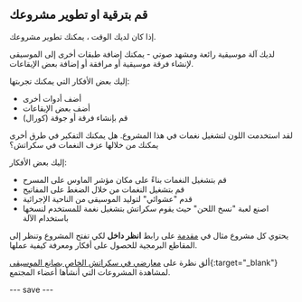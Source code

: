 ## قم بترقية او تطوير مشروعك

إذا كان لديك الوقت ، يمكنك تطوير مشروعك.

لديك آلة موسيقية رائعة ومشهد صوتي - يمكنك إضافة طبقات أخرى إلى الموسيقى لإنشاء فرقة موسيقية أو مرافقة أو إضافة بعض الإيقاعات.

إليك بعض الأفكار التي يمكنك تجربتها:
- أضف أدوات أخرى
- أضف بعض الإيقاعات
- قم بإنشاء فرقة أو جوقة (كورال)

لقد استخدمت اللون لتشغيل نغمات في هذا المشروع. هل يمكنك التفكير في طرق أخرى يمكنك من خلالها عزف النغمات في سكراتش؟

إليك بعض الأفكار:
- قم بتشغيل النغمات بناءً على مكان مؤشر الماوس على المسرح
- قم بتشغيل النغمات من خلال الضغط على المفاتيح
- قدم "عشوائي" لتوليد الموسيقى من الناحية الإجرائية
- اصنع لعبة "نسخ اللحن" حيث يقوم سكراتش بتشغيل نغمة للمستخدم لنسخها باستخدام الآلة

يحتوي كل مشروع مثال في [مقدمة](.) على رابط **انظر داخل** لكي تفتح المشروع وتنظر إلى المقاطع البرمجية للحصول على أفكار ومعرفة كيفية عملها.

ألق نظرة على [معارضي في سكراتش الخاص بصانع الموسيقى](https://scratch.mit.edu/studios/30122192){:target="_blank"} لمشاهدة المشروعات التي أنشأها أعضاء المجتمع.

--- save ---

